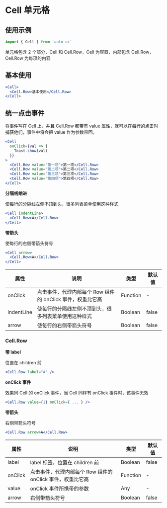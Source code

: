 ---
---

# Cell 单元格

## 使用示例

```jsx
import { Cell } from 'auto-ui'
```

单元格包含 2 个部分，Cell 和 Cell.Row，Cell 为容器，内部包含 Cell.Row，Cell.Row 为每项的内容

## 基本使用

```jsx
<Cell>
  <Cell.Row>基本使用</Cell.Row>
</Cell>
```

## 统一点击事件

将事件写在 Cell 上，并且 Cell.Row 都带有 value 属性，就可以在每行的点击时捕获他们，事件中将会把 value 作为参数带回。

```jsx
<Cell
  onClick={val => {
    Toast.show(val)
  }}
>
  <Cell.Row value="第一项">第一项</Cell.Row>
  <Cell.Row value="第二项">第二项</Cell.Row>
  <Cell.Row value="第三项">第三项</Cell.Row>
  <Cell.Row value="第四项">第四项</Cell.Row>
</Cell>
```

**分隔线缩进**

使每行的分隔线左侧不顶到头，很多列表菜单使用这种样式

```jsx
<Cell indentLine>
  <Cell.Row>A</Cell.Row>
</Cell>
```

**带箭头**

使每行的右侧带箭头符号

```jsx
<Cell arrow>
  <Cell.Row>A</Cell.Row>
</Cell>
```

| 属性       | 说明                                                       | 类型     | 默认值 |
| ---------- | ---------------------------------------------------------- | -------- | ------ |
| onClick    | 点击事件，代理内部每个 Row 组件的 onClick 事件，权重比它高 | Function | -      |
| indentLine | 使每行的分隔线左侧不顶到头，很多列表菜单使用这种样式       | Boolean  | false  |
| arrow      | 使每行的右侧带箭头符号                                     | Boolean  | false  |

### Cell.Row

**带 label**

位置在 children 前

```jsx
<Cell.Row label="A" />
```

**onClick 事件**

效果同 Cell 的 onClick 事件，当 Cell 同样有 onClick 事件时，该事件无效

```jsx
<Cell.Row value={1} onClick={ ... } />
```

**带箭头**

右侧带箭头符号

```jsx
<Cell.Row arrow>A</Cell.Row>
```

| 属性    | 说明                                                       | 类型     | 默认值 |
| ------- | ---------------------------------------------------------- | -------- | ------ |
| label   | label 标签，位置在 children 前                             | Boolean  | false  |
| onClick | 点击事件，代理内部每个 Row 组件的 onClick 事件，权重比它高 | Function | -      |
| value   | onClick 事件所携带的参数                                   | Any      | -      |
| arrow   | 右侧带箭头符号                                             | Boolean  | false  |
